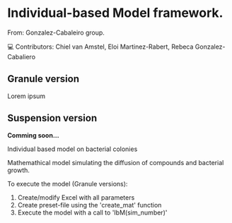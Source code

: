 # Individual-based Model framework.

From: Gonzalez-Cabaleiro group.

:computer: Contributors: Chiel van Amstel, Eloi Martinez-Rabert, Rebeca Gonzalez-Cabaliero


## Granule version

Lorem ipsum

## Suspension version

**Comming soon...**

Individual based model on bacterial colonies

Mathemathical model simulating the diffusion of compounds and bacterial growth.

To execute the model (Granule versions):

1. Create/modify Excel with all parameters
2. Create preset-file using the 'create_mat' function
3. Execute the model with a call to 'IbM(sim_number)'
